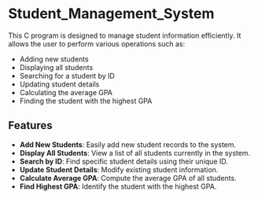 # Student_Management_System

This C program is designed to manage student information efficiently. It allows the user to perform various operations such as:

- Adding new students
- Displaying all students
- Searching for a student by ID
- Updating student details
- Calculating the average GPA
- Finding the student with the highest GPA

## Features

- **Add New Students**: Easily add new student records to the system.
- **Display All Students**: View a list of all students currently in the system.
- **Search by ID**: Find specific student details using their unique ID.
- **Update Student Details**: Modify existing student information.
- **Calculate Average GPA**: Compute the average GPA of all students.
- **Find Highest GPA**: Identify the student with the highest GPA.
